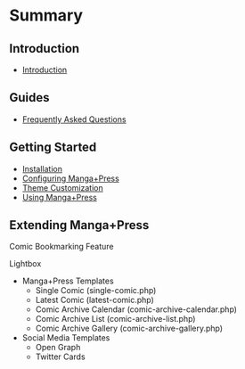 # Summary

## Introduction

* [Introduction](README.md)

## Guides

* [Frequently Asked Questions](frequently-asked-questions.md)

## Getting Started

* [Installation](getting-started/installation.md)
* [Configuring Manga+Press](getting-started/configuring-manga+press.md)
* [Theme Customization](getting-started/theme-customization.md)
* [Using Manga+Press](getting-started/using-manga+press.md)

## Extending Manga+Press

Comic Bookmarking Feature

Lightbox

* Manga+Press Templates
  * Single Comic \(single-comic.php\)
  * Latest Comic \(latest-comic.php\)
  * Comic Archive Calendar \(comic-archive-calendar.php\)
  * Comic Archive List \(comic-archive-list.php\)
  * Comic Archive Gallery \(comic-archive-gallery.php\)
* Social Media Templates
  * Open Graph
  * Twitter Cards



